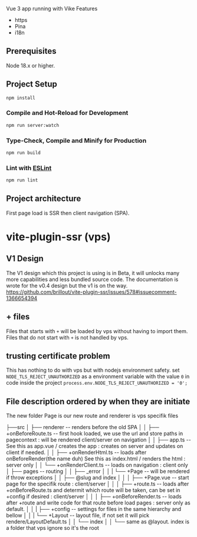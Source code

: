 Vue 3 app running with Vike
Features

- https
- Pina
- i18n

## Prerequisites

Node 18.x or higher.

## Project Setup

```sh
npm install
```

### Compile and Hot-Reload for Development

```sh
npm run server:watch
```

### Type-Check, Compile and Minify for Production

```sh
npm run build
```

### Lint with [ESLint](https://eslint.org/)

```sh
npm run lint
```

## Project architecture

First page load is SSR then client navigation (SPA).

# vite-plugin-ssr (vps)

## V1 Design

The V1 design which this project is using is in Beta, it will unlocks many more capabilities and less bundled source code.
The documentation is wrote for the v0.4 design but the v1 is on the way. https://github.com/brillout/vite-plugin-ssr/issues/578#issuecomment-1366654394

## + files

Files that starts with `+` will be loaded by vps without having to import them.
Files that do not start with `+` is not handled by vps.

## trusting certificate problem

This has nothing to do with vps but with nodejs environment safety.
set `NODE_TLS_REJECT_UNAUTHORIZED` as a environment variable with the value `0`
in code inside the project
`process.env.NODE_TLS_REJECT_UNAUTHORIZED = '0';`

## File description ordered by when they are initiate

The new folder Page is our new route and renderer is vps specifik files

├──src
│ ├── renderer -- renders before the old SPA
│ │ ├── +onBeforeRoute.ts -- first hook loaded, we use the url and store paths in pagecontext : will be rendered client/server on navigation
│ │ ├── app.ts -- See this as app.vue / creates the app : creates on server and updates on client if needed.
│ │ ├── +onRenderHtml.ts -- loads after onBeforeRender(the name duh) See this as index.html / renders the html : server only
│ │ └── +onRenderClient.ts -- loads on navigation : client only
│ ├── pages -- routing
│ │ ├── \_error
│ │ | └── +Page -- will be rendered if throw exceptions
│ │ ├── @slug and index
│ │ │ ├── +Page.vue -- start page for the specifik route : client/server
│ │ │ ├── +route.ts -- loads after +onBeforeRoute.ts and determit which route will be taken, can be set in +config if desired : client/server
│ │ │ ├── +onBeforeRender.ts -- loads after +route and write code for that route before load pages : server only as default.
│ │ | ├── +config -- settings for files in the same hierarchy and bellow
│ │ | └── +Layout -- layout file, if not set it will pick rendere/LayoutDefault.ts
│ │ └── index
│ │ └── same as @layout. index is a folder that vps ignore so it's the root
